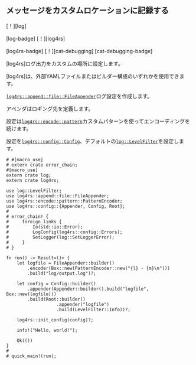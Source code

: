## <!--Log messages to a custom location--> メッセージをカスタムロケーションに記録する

<!--[!][log]-->
[！][log]
<!--[log-badge] [!][log4rs]-->
[log-badge] [！][log4rs]
<!--[log4rs-badge] [!][cat-debugging]-->
[log4rs-badge] [！][cat-debugging]
[cat-debugging-badge]
<!--[log4rs] configures log output to a custom location.-->
[log4rs]ログ出力をカスタムの場所に設定します。
<!--[log4rs] can use either an external YAML file or a builder configuration.-->
[log4rs]は、外部YAMLファイルまたはビルダー構成のいずれかを使用できます。

<!--Create the log configuration with [`log4rs::append::file::FileAppender`].-->
[`log4rs::append::file::FileAppender`]ログ設定を作成します。
<!--An appender defines the logging destination.-->
アペンダはロギング先を定義します。
<!--The configuration continues with encoding using a custom pattern from [`log4rs::encode::pattern`].-->
設定は[`log4rs::encode::pattern`]カスタムパターンを使ってエンコーディングを続けます。
<!--Assigns the configuration to [`log4rs::config::Config`] and sets the default [`log::LevelFilter`].-->
設定を[`log4rs::config::Config`]、デフォルトの[`log::LevelFilter`]を設定します。

```rust,no_run
# #[macro_use]
# extern crate error_chain;
#[macro_use]
extern crate log;
extern crate log4rs;

use log::LevelFilter;
use log4rs::append::file::FileAppender;
use log4rs::encode::pattern::PatternEncoder;
use log4rs::config::{Appender, Config, Root};
#
# error_chain! {
#     foreign_links {
#         Io(std::io::Error);
#         LogConfig(log4rs::config::Errors);
#         SetLogger(log::SetLoggerError);
#     }
# }

fn run() -> Result<()> {
    let logfile = FileAppender::builder()
        .encoder(Box::new(PatternEncoder::new("{l} - {m}\n")))
        .build("log/output.log")?;

    let config = Config::builder()
        .appender(Appender::builder().build("logfile", Box::new(logfile)))
        .build(Root::builder()
                   .appender("logfile")
                   .build(LevelFilter::Info))?;

    log4rs::init_config(config)?;

    info!("Hello, world!");

    Ok(())
}
#
# quick_main!(run);
```

<!--[`log4rs::append::file::FileAppender`]: https://docs.rs/log4rs/*/log4rs/append/file/struct.FileAppender.html
 [`log4rs::config::Config`]: https://docs.rs/log4rs/*/log4rs/config/struct.Config.html
 [`log4rs::encode::pattern`]: https://docs.rs/log4rs/*/log4rs/encode/pattern/index.html
 [`log::LevelFilter`]: https://docs.rs/log/*/log/enum.LevelFilter.html
-->
[`log4rs::append::file::FileAppender`]: https://docs.rs/log4rs/*/log4rs/append/file/struct.FileAppender.html
 [`log4rs::config::Config`]: https://docs.rs/log4rs/*/log4rs/config/struct.Config.html
 [`log4rs::encode::pattern`]: https://docs.rs/log4rs/*/log4rs/encode/pattern/index.html
 [`log::LevelFilter`]: https://docs.rs/log/*/log/enum.LevelFilter.html

